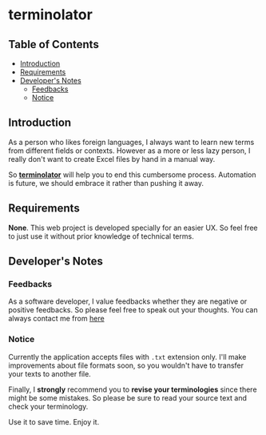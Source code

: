 # terminolator

## Table of Contents
- [Introduction](#introduction) 
- [Requirements](#requirements) 
- [Developer's Notes](#developers-notes)
  - [Feedbacks](#feedbacks)
  - [Notice](#notice)

## Introduction
As a person who likes foreign languages, I always want to learn new terms from different fields or contexts. However as a more or less lazy person, I really don't want to create Excel files by hand in a manual way. 

So [**terminolator**](https://terminolator.herokuapp.com/) will help you to end this cumbersome process. Automation is future, we should embrace it rather than pushing it away. 

## Requirements
**None**. This web project is developed specially for an easier UX. So feel free to just use it without prior knowledge of technical terms. 

## Developer's Notes
### Feedbacks
As a software developer, I value feedbacks whether they are negative or positive feedbacks. So please feel free to speak out your thoughts. You can always contact me from [here](mailto:atakanzzengin@gmail.com)
### Notice
Currently the application accepts files with `.txt` extension only. I'll make improvements about file formats soon, so you wouldn't have to transfer your texts to another file. 

Finally, I **strongly** recommend you to **revise your terminologies** since there might be some mistakes. So please be sure to read your source text and check your terminology.

Use it to save time. Enjoy it. 